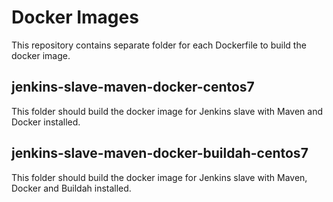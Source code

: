 # Docker Images
This repository contains separate folder for each Dockerfile to build the docker image.

## jenkins-slave-maven-docker-centos7
This folder should build the docker image for Jenkins slave with Maven and Docker installed.

## jenkins-slave-maven-docker-buildah-centos7
This folder should build the docker image for Jenkins slave with Maven, Docker and Buildah installed.